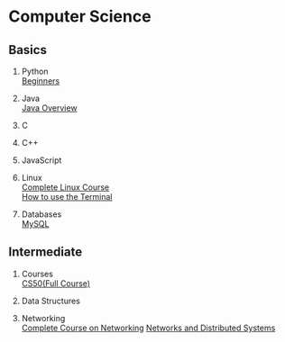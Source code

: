 # Computer Science 

## Basics
1. Python\
[Beginners]()


2. Java \
[Java Overview](https://youtu.be/UaxRRO9175A)

3. C
 
4. C++

5. JavaScript

6. Linux\
[Complete Linux Course](https://youtu.be/wBp0Rb-ZJak) \
[How to use the Terminal](https://www.youtube.com/watch?v=oxuRxtrO2Ag)

7. Databases \
[MySQL]()


## Intermediate

1. Courses \
[CS50(Full Course)](https://youtube.com/playlist?list=PLhQjrBD2T382_R182iC2gNZI9HzWFMC_8)

2. Data Structures \
[]()

3. Networking\
[Complete Course on Networking](https://youtube.com/playlist?list=PLIhvC56v63IJVXv0GJcl9vO5Z6znCVb1P)
[Networks and Distributed Systems](https://youtube.com/playlist?list=PLW1yb8L3S1njNqzXgaxUAgAxscBef1RfV)